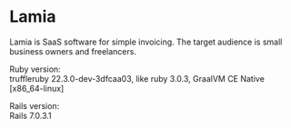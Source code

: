 # Lamia

Lamia is SaaS software for simple invoicing. The target audience is small business owners and freelancers.

Ruby version:\
truffleruby 22.3.0-dev-3dfcaa03, like ruby 3.0.3, GraalVM CE Native [x86_64-linux]

Rails version:\
Rails 7.0.3.1
